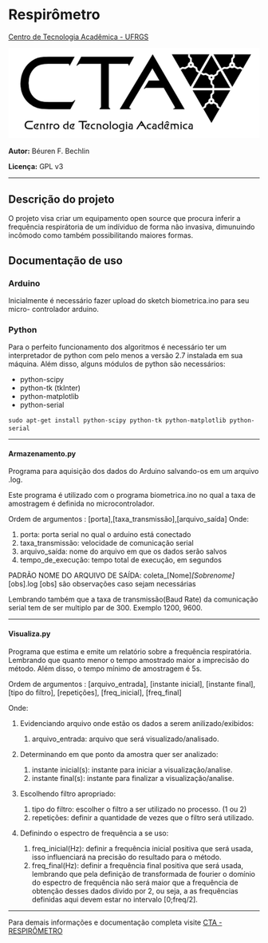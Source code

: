 # **Respirômetro**

[Centro de Tecnologia Acadêmica - UFRGS](http://cta.if.ufrgs.br)

![Alt text](python/logo.png)

**Autor:** Béuren F. Bechlin

**Licença:** GPL v3

---

## Descrição do projeto

O projeto visa criar um equipamento open source que procura inferir a frequência
respirátoria de um indíviduo de forma não invasiva, dimunuindo incômodo como
também possibilitando maiores formas. 

## Documentação de uso

### Arduino

 Inicialmente é necessário fazer upload do sketch biometrica.ino para seu micro-
controlador arduino.

### Python

Para o perfeito funcionamento dos algoritmos é necessário ter um interpretador
de python com pelo menos a versão 2.7 instalada em sua máquina. Além disso,
alguns módulos de python são necessários:

* python-scipy
* python-tk (tkInter)
* python-matplotlib
* python-serial

```
sudo apt-get install python-scipy python-tk python-matplotlib python-serial 
```
---

#### Armazenamento.py

Programa para aquisição dos dados do Arduino salvando-os em um arquivo .log.

Este programa é utilizado com o programa biometrica.ino no qual a taxa de
amostragem é definida no microcontrolador.

Ordem de argumentos : [porta],[taxa_transmissão],[arquivo_saída]
Onde:
1. porta: porta serial no qual o arduino está conectado
2. taxa_transmissão: velocidade de comunicação serial
3. arquivo_saída: nome do arquivo em que os dados serão salvos
4. tempo_de_execução: tempo total de execução, em segundos

PADRÃO NOME DO ARQUIVO DE SAÍDA: coleta_[Nome]_[Sobrenome]_[obs].log
[obs] são observações caso sejam necessárias

Lembrando também que a taxa de transmissão(Baud Rate) da comunicação serial tem
de ser multiplo par de 300. Exemplo 1200, 9600.

---

#### Visualiza.py

Programa que estima e emite um relatório sobre a frequência respiratória. Lembrando
que quanto menor o tempo amostrado maior a imprecisão do método. Além disso, o tempo
mínimo de amostragem é 5s.

Ordem de argumentos : [arquivo_entrada], [instante inicial], [instante final],
[tipo do filtro], [repetições], [freq_inicial], [freq_final]

Onde:

1. Evidenciando arquivo onde estão os dados a serem anilizado/exibidos:
	1. arquivo_entrada: arquivo que será visualizado/analisado.

2. Determinando em que ponto da amostra quer ser analizado:
	1. instante inicial(s): instante para iniciar a visualização/analise.
	2. instante final(s): instante para finalizar a visualização/analise.

3. Escolhendo filtro apropriado:
	1. tipo do filtro: escolher o filtro a ser utilizado no processo. (1 ou 2)
	2. repetições: definir a quantidade de vezes que o filtro será utilizado.

4. Definindo o espectro de frequência a se uso:
	1. freq_inicial(Hz): definir a frequência inicial positiva que será usada, isso
influenciará na precisão do resultado para o método.
	2. freq_final(Hz): definir a frequência final positiva que será usada, lembrando
que pela definição de transformada de fourier o domínio do espectro de frequência
não será maior que a frequência de obtenção desses dados divido por 2, ou seja,
a as frequências definidas aqui devem estar no intervalo [0;freq/2].

--- 
Para demais informações e documentação completa visite
[CTA - RESPIRÔMETRO](http://cta.if.ufrgs.br/projects/fisiolog/wiki/Respir%C3%B4metro)